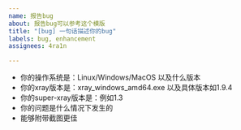 ```yaml
---
name: 报告bug
about: 报告bug可以参考这个模版
title: "[bug] 一句话描述你的bug"
labels: bug, enhancement
assignees: 4ra1n

---
```


- 你的操作系统是：Linux/Windows/MacOS 以及什么版本
- 你的xray版本是：xray_windows_amd64.exe 以及具体版本如1.9.4
- 你的super-xray版本是：例如1.3
- 你的问题是什么情况下发生的
- 能够附带截图更佳
